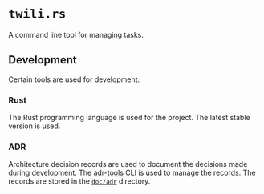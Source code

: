 # `twili.rs`

A command line tool for managing tasks.

## Development

Certain tools are used for development.

### Rust

The Rust programming language is used for the project. The latest stable version
is used.


### ADR

Architecture decision records are used to document the decisions made during
development. The [adr-tools](https://github.com/npryce/adr-tools) CLI is used to
manage the records. The records are stored in the [`doc/adr`](/doc/adr/)
directory.